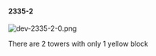#### 2335-2
![dev-2335-2-0.png](https://github.com/lil-lab/nlvr/raw/master/nlvr/dev/images/2/dev-2335-2-0.png "dev-2335-2-0.png")

There are 2 towers with only 1 yellow block